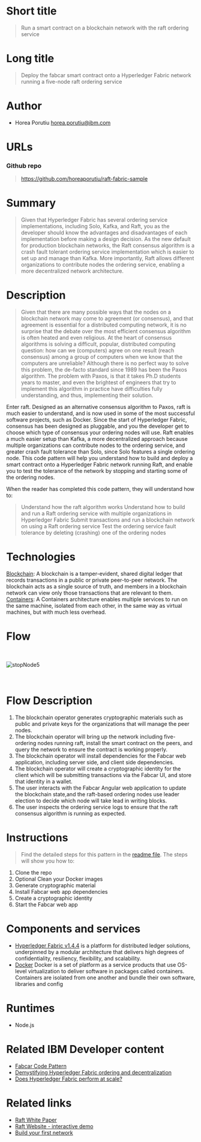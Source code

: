 # Short title

> Run a smart contract on a blockchain network with the raft ordering service

# Long title

> Deploy the fabcar smart contract onto a Hyperledger Fabric network running a five-node raft ordering service

# Author

* Horea Porutiu <horea.porutiu@ibm.com>

# URLs

### Github repo

> https://github.com/horeaporutiu/raft-fabric-sample


# Summary
> Given that Hyperledger Fabric has several ordering service implementations,
including Solo, Kafka, and Raft, you as the developer should know the advantages 
and disadvantages of each implementation before making a design decision. As the 
new default for production blockchain networks, the Raft consensus algorithm is a 
crash fault tolerant ordering service implementation which is easier to set up and manage 
than Kafka. More importantly, Raft allows different organizations to contribute nodes the ordering service, enabling a more decentralized network architecture.

# Description

> Given that there are many possible ways that 
the nodes on a blockchain network may come to agreement (or consensus), and that
agreement is essential for a distributed computing network, it is no surprise that the 
debate over the most efficient consensus algorithm is often heated and even religious.
At the heart of consensus algorithms is solving a difficult, popular, distributed computing 
question: how can we (computers)
agree on one result (reach consensus) among a group of computers when we know that the 
computers are unreliable? Although there is no perfect way to solve this problem, the 
de-facto standard since 1989 has been the Paxos algorithm. The problem with Paxos,
is that it takes Ph.D students years to master, and even the brightest of engineers that 
try to implement this algorithm in practice have difficulties fully understanding, and thus,
implementing their solution. 

Enter raft. Designed as an alternative consensus algorithm to Paxos, raft is much easier 
to understand, and is now used in some of the most successful software projects, such as
Docker. Since the start of Hyperledger Fabric, consensus has been designed as pluggable, 
and you the developer get to choose which type of consensus your ordering nodes will use.
Raft enables a much easier setup than Kafka, a more decentralized approach because multiple
organizations can contribute nodes to the ordering service, and greater crash fault 
tolerance than Solo, since Solo features a single ordering node. This code pattern will
help you understand how to build and deploy a smart contract onto a Hyperledger Fabric 
network running Raft, and enable you to test the tolerance of the network by stopping 
and starting some of the ordering nodes.

When the reader has completed this code pattern, they will understand how to:

> Understand how the raft algorithm works
> Understand how to build and run a Raft ordering service with multiple organizations in Hyperledger Fabric
> Submit transactions and run a blockchain network on using a Raft ordering service
> Test the ordering service fault tolerance by deleting (crashing) one of the ordering nodes

# Technologies

[Blockchain](https://developer.ibm.com/technologies/blockchain/): A blockchain is a tamper-evident, shared digital ledger that records transactions in a public or private peer-to-peer network. The blockchain acts as a single source of truth, and members in a blockchain network can view only those transactions that are relevant to them.
[Containers](https://developer.ibm.com/technologies/containers/): A Containers architecture enables multiple services to run on the same machine, isolated from each other, in the same way as virtual machines, but with much less overhead.

# Flow

<br>
<p align="center">

![stopNode5](https://user-images.githubusercontent.com/10428517/71536882-5f433900-28c9-11ea-9256-df52ef85fae2.png)

</p>
<br>

# Flow Description
1. The blockchain operator generates cryptographic materials such as public and private keys
for the organizations that will manage the peer nodes.
2. The blockchain operator will bring up the network including five-ordering nodes running raft, install the smart contract on the peers, and query the network to ensure the contract is working properly.
3. The blockchain operator will install dependencies for the Fabcar web application, including server side, and client side dependencies.
4. The blockchain operator will create a cryptographic identity for the client which
will be submitting transactions via the Fabcar UI, and store that identity in a wallet.
5. The user interacts with the Fabcar Angular web application to update the blockchain state,and the raft-based ordering nodes use leader election to decide which node will take lead in writing blocks.
6. The user inspects the ordering service logs to ensure that the raft consensus algorithm
is running as expected.

# Instructions

> Find the detailed steps for this pattern in the [readme file](https://github.com/horeaporutiu/raft-fabric-sample/blob/master/README.md). The steps will show you how to:

1. Clone the repo
2. Optional Clean your Docker images
3. Generate cryptographic material
4. Install Fabcar web app dependencies
5. Create a cryptographic identity
6. Start the Fabcar web app

# Components and services

+ [Hyperledger Fabric v1.4.4](https://hyperledger-fabric.readthedocs.io) is a platform for distributed ledger solutions, underpinned by a modular architecture that delivers high degrees of confidentiality, resiliency, flexibility, and scalability.
+ [Docker](https://www.docker.com/) Docker is a set of platform as a service products that use OS-level virtualization to deliver software in packages called containers. Containers are isolated from one another and bundle their own software, libraries and config

# Runtimes

* Node.js

# Related IBM Developer content
* [Fabcar Code Pattern](https://github.com/IBM/fabcar-blockchain-sample)
* [Demystifying Hyperledger Fabric ordering and decentralization](https://developer.ibm.com/technologies/blockchain/articles/blockchain-hyperledger-fabric-ordering-decentralization)
* [Does Hyperledger Fabric perform at scale?](https://www.ibm.com/blogs/blockchain/2019/04/does-hyperledger-fabric-perform-at-scale/)


# Related links
* [Raft White Paper](https://raft.github.io/raft.pdf)
* [Raft Website - interactive demo](https://raft.github.io/)
* [Build your first network](https://hyperledger-fabric.readthedocs.io/en/release-1.4/build_network.html)



